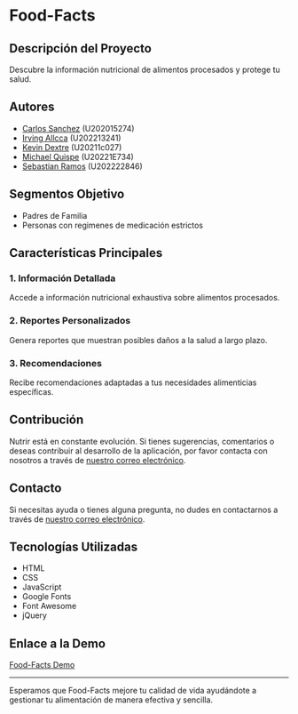 # Food-Facts

## Descripción del Proyecto
Descubre la información nutricional de alimentos procesados y protege tu salud.

## Autores
- [Carlos Sanchez](https://github.com/carlossm907) (U202015274)
- [Irving Allcca](https://github.com/Evitern07) (U202213241)
- [Kevin Dextre](https://github.com/KevinDextreMiguel) (U20211c027)
- [Michael Quispe](https://github.com/MQRF123) (U20221E734)
- [Sebastian Ramos](https://github.com/DazzliBoy) (U202222846)

## Segmentos Objetivo
- Padres de Familia
- Personas con regimenes de medicación estrictos

## Características Principales

### 1. **Información Detallada**
Accede a información nutricional exhaustiva sobre alimentos procesados.

### 2. **Reportes Personalizados**
Genera reportes que muestran posibles daños a la salud a largo plazo.

### 3. **Recomendaciones**
Recibe recomendaciones adaptadas a tus necesidades alimenticias específicas.

## Contribución

Nutrir está en constante evolución. Si tienes sugerencias, comentarios o deseas contribuir al desarrollo de la aplicación, por favor contacta con nosotros a través de [nuestro correo electrónico](mailto:support@nutrir.com).

## Contacto

Si necesitas ayuda o tienes alguna pregunta, no dudes en contactarnos a través de [nuestro correo electrónico](mailto:support@foodFacts.com).

## Tecnologías Utilizadas
- HTML
- CSS
- JavaScript
- Google Fonts
- Font Awesome
- jQuery

## Enlace a la Demo
[Food-Facts Demo](https://neon-trifle-2e0392.netlify.app)

---

Esperamos que Food-Facts mejore tu calidad de vida ayudándote a gestionar tu alimentación de manera efectiva y sencilla.
